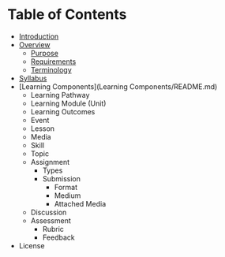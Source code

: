 # Table of Contents

* [Introduction](README.md)
* [Overview](Overview/README.md)
   * [Purpose](Overview/purpose.md)
   * [Requirements](Overview/requirements.md)
   * [Terminology](Overview/terminology.md)
* [Syllabus](Syllabus/README.md)
* [Learning Components](Learning Components/README.md)
   * Learning Pathway
   * Learning Module (Unit)
   * Learning Outcomes
   * Event
   * Lesson
   * Media
   * Skill
   * Topic
   * Assignment
     * Types
     * Submission
       * Format
       * Medium
       * Attached Media
   * Discussion
   * Assessment
     * Rubric
     * Feedback
* License
